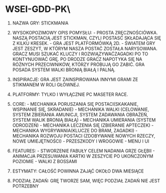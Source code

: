 # WSEI-GDD-PK\

1. NAZWA GRY: STICKMANIA

2. WYSOKOPOZIMOWY OPIS POMYSŁU: 
        - PROSTA ZRĘCZNOŚCIÓWKA. NASZĄ POSTACIĄ JEST STICKMAN, CZYLI POSTASĆ SKŁADAJĄCA SIĘ Z KILKU KRESEK.
        - GRA JEST PLATFORMÓWKĄ 2D. 
        - ŚWIATEM GRY JEST ZESZYT, W KTÓRYM NASZA POSTAĆ ZOSTAŁA NARYSOWANA. GRACZ MUSI SZUKAĆ KLUCZY I ROZWIĄZYWAĆZAGADKI PO TO                     KONTYNUOWAĆ GRĘ. PO DRODZE GRACZ NAPOTYKA SIĘ NA RÓŻNYCH PRZECIWNIKÓW, KTÓRZY PRÓBUJĄ GO ZABIĆ. GRA POSADA SYSTEM WALKI BRONIĄ             BIAŁĄ I PALNĄ.
        
3. INSPIRACJE: GRA JEST ZAINSPIROWANA INNYMI GRAMI ZE STIKMANEM W ROLI GŁÓWNEJ.

4. PLATFORMY: TYLKO I WYŁĄCZNIE PC MASETER RACE.

5. CORE: 
        - MECHANIKA PORUSZANIA SIĘ POSTACI(SKAKANIE, WSPINANIE SIĘ, SKRADANIE)
        - MECHANIKA WALKI (CELOWANIE, SYSTEM ZBIERANIA AMUNICJI, SYSTEM ZADAWANIA OBRAŻEŃ, SYSTEM WALIK BRONIĄ BIAŁĄ)
        - MECHANIKA UMIERANIA (SYSTEM ODRODZEŃ)
        - MECHANIKA LECZENIA SIĘ (ZBIERANIE APTECZEK)
        - MECHANIKA WYGRYWANIA(KLUCZE DO BRAM, ZAGADKI)
        - MECHANIKA ROZWOJU POSTACI (ZDOBYWANIE NOWYCH RZECZY, NOWE UMIEJĘTNOŚCI)
        - PRZESZKODY I WROGOWIE
        - MENU I UI
6. FEATURES: 
        - STWORZENIE FABUŁY CELEM NADANIA GRZE GŁĘBII
        - ANIMACJA PRZESUWANIA KARTKI W ZESZYCIE PO UKOŃCZONYM POZIOMIE
        - WALKI Z BOSSAMI

7. ESTYMATY: CAŁOŚĆ POWINNA ZAJĄĆ OKOŁO DWA MIESIĄCE

8. PODZIAŁ ZADAŃ: GRĘ TWORZE SAM, WIĘC PODZIAŁ ZADAŃ NIE JEST POTRZEBNY
        
